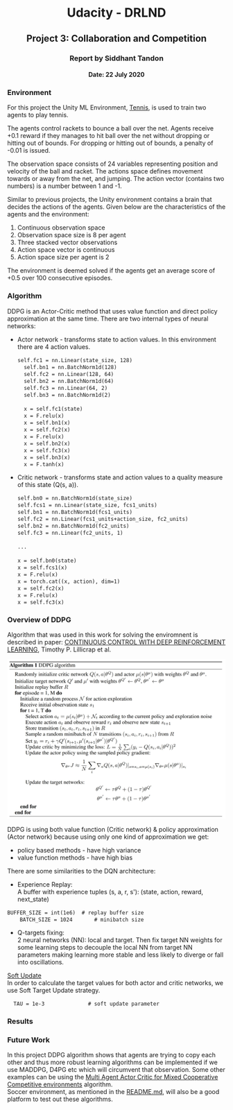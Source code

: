 <center><h1>Udacity - DRLND</h1></center>
<center><h2>Project 3: Collaboration and Competition</h2></center>
<center><h3>Report by Siddhant Tandon</h3></center>
<center><h4>Date: 22 July 2020</h4></center>

### Environment
For this project the Unity ML Environment, [Tennis](https://github.com/Unity-Technologies/ml-agents/blob/master/docs/Learning-Environment-Examples.md#tennis), is used to train two agents to play tennis.

The agents control rackets to bounce a ball over the net. Agents receive +0.1 reward if they manages to hit ball over the net without dropping or hitting out of bounds. For dropping or hitting out of bounds, a penalty of -0.01 is issued.

The observation space consists of 24 variables representing position and velocity of the ball and racket. The actions space defines movement towards or away from the net, and jumping. The action vector (contains two numbers) is a number between 1 and -1.

Similar to previous projects, the Unity environment contains a brain that decides the actions of the agents. Given below are the characteristics of the agents and the environment:

1. Continuous observation space
2. Observation space size is 8 per agent
3. Three stacked vector observations
4. Action space vector is continuous
5. Action space size per agent is 2

The environment is deemed solved if the agents get an average score of +0.5 over 100 consecutive episodes.

### Algorithm

DDPG is an Actor-Critic method that uses value function and direct policy approximation at the same time.
There are two internal types of neural networks:
- Actor network - transforms state to action values. In this environment there are 4 action values.

  ```
  self.fc1 = nn.Linear(state_size, 128)
    self.bn1 = nn.BatchNorm1d(128)
    self.fc2 = nn.Linear(128, 64)
    self.bn2 = nn.BatchNorm1d(64)
    self.fc3 = nn.Linear(64, 2)
    self.bn3 = nn.BatchNorm1d(2)

    x = self.fc1(state)
    x = F.relu(x)
    x = self.bn1(x)
    x = self.fc2(x)
    x = F.relu(x)
    x = self.bn2(x)
    x = self.fc3(x)
    x = self.bn3(x)
    x = F.tanh(x)
  ```

- Critic network - transforms state and action values to a quality measure of this state (Q(s, a)).


  ```
  self.bn0 = nn.BatchNorm1d(state_size)
  self.fcs1 = nn.Linear(state_size, fcs1_units)
  self.bn1 = nn.BatchNorm1d(fcs1_units)
  self.fc2 = nn.Linear(fcs1_units+action_size, fc2_units)
  self.bn2 = nn.BatchNorm1d(fc2_units)
  self.fc3 = nn.Linear(fc2_units, 1)

  ...

  x = self.bn0(state)
  x = self.fcs1(x)
  x = F.relu(x)
  x = torch.cat((x, action), dim=1)
  x = self.fc2(x)
  x = F.relu(x)
  x = self.fc3(x)
  ```


### Overview of DDPG

Algorithm that was used in this work for solving the enviromnent is described in paper:
[CONTINUOUS CONTROL WITH DEEP REINFORCEMENT LEARNING](https://arxiv.org/pdf/1509.02971.pdf), Timothy P. Lillicrap et al.

![DDPG Algorithm](./images/algorithm.jpg)


DDPG is using both value function (Critic network) & policy approximation (Actor network) because using only one kind of approximation we get:

- policy based methods - have high variance
- value function methods - have high bias


There are some similarities to the DQN architecture:

-  Experience Replay:<br>
  A buffer with experience tuples (s, a, r, s'): (state, action, reward, next_state)

  ```
  BUFFER_SIZE = int(1e6)  # replay buffer size
      BATCH_SIZE = 1024       # minibatch size

  ```

-  Q-targets fixing: <br>
   2 neural networks (NN): local and target.
  Then fix target NN weights for some learning steps to decouple
  the local NN from target NN parameters making learning more stable and less likely to diverge or fall into oscillations.

<ins>Soft Update</ins><br>
  In order to calculate the target values for both actor and critic networks, we use Soft Target Update strategy.
```
  TAU = 1e-3              # soft update parameter
```

### Results




### Future Work
In this project DDPG algorithm shows that agents are trying to copy each other and thus more robust learning algorithms can be implemented if we use MADDPG, D4PG etc which will circumvent that observation. Some other examples can be using the [Multi Agent Actor Critic for Mixed Cooperative Competitive environments](https://papers.nips.cc/paper/7217-multi-agent-actor-critic-for-mixed-cooperative-competitive-environments.pdf) algorithm. <br>
Soccer environment, as mentioned in the [README.md](./README.md), will also be a good platform to test out these algorithms. 
